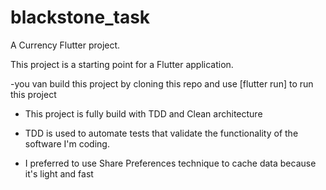 # blackstone_task

A Currency Flutter project.


This project is a starting point for a Flutter application.

-you van build this project by cloning this repo and use [flutter run] to run this project
 
- This project is fully build with TDD and Clean architecture 
- TDD is used to automate tests that validate the functionality of the software I'm coding.

- I preferred to use Share Preferences technique to cache data because it's light and fast

